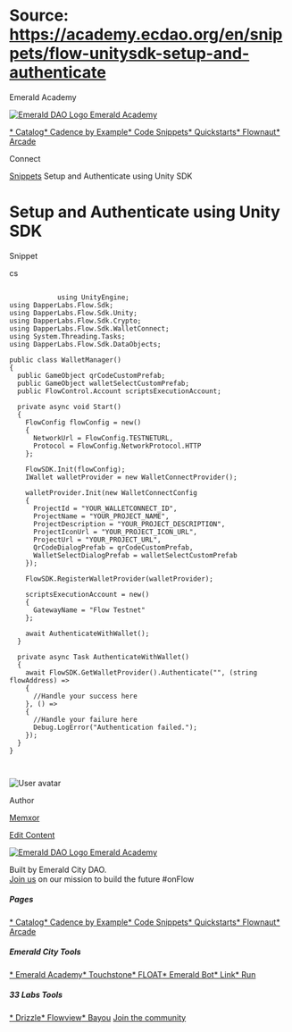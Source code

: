 # Source: https://academy.ecdao.org/en/snippets/flow-unitysdk-setup-and-authenticate


















Emerald Academy


[![Emerald DAO Logo](/ea-logo.png)
Emerald Academy](/en/)

[* Catalog](/en/catalog)[* Cadence by Example](/en/cadence-by-example)[* Code Snippets](/en/snippets)[* Quickstarts](/en/quickstarts)[* Flownaut](https://flownaut.ecdao.org)[* Arcade](https://arcade.ecdao.org)

Connect



[Snippets](/en/snippets)
Setup and Authenticate using Unity SDK

# Setup and Authenticate using Unity SDK


Snippet



cs
```
		
			using UnityEngine;
using DapperLabs.Flow.Sdk;
using DapperLabs.Flow.Sdk.Unity;
using DapperLabs.Flow.Sdk.Crypto;
using DapperLabs.Flow.Sdk.WalletConnect;
using System.Threading.Tasks;
using DapperLabs.Flow.Sdk.DataObjects;

public class WalletManager()
{
  public GameObject qrCodeCustomPrefab;
  public GameObject walletSelectCustomPrefab;
  public FlowControl.Account scriptsExecutionAccount;

  private async void Start()
  {
    FlowConfig flowConfig = new()
    {
      NetworkUrl = FlowConfig.TESTNETURL,
      Protocol = FlowConfig.NetworkProtocol.HTTP
    };

    FlowSDK.Init(flowConfig);
    IWallet walletProvider = new WalletConnectProvider();

    walletProvider.Init(new WalletConnectConfig
    {
      ProjectId = "YOUR_WALLETCONNECT_ID",
      ProjectName = "YOUR_PROJECT_NAME",
      ProjectDescription = "YOUR_PROJECT_DESCRIPTION",
      ProjectIconUrl = "YOUR_PROJECT_ICON_URL",
      ProjectUrl = "YOUR_PROJECT_URL",
      QrCodeDialogPrefab = qrCodeCustomPrefab,
      WalletSelectDialogPrefab = walletSelectCustomPrefab
    });

    FlowSDK.RegisterWalletProvider(walletProvider);

    scriptsExecutionAccount = new()
    {
      GatewayName = "Flow Testnet"
    };

    await AuthenticateWithWallet();
  }

  private async Task AuthenticateWithWallet()
  {
    await FlowSDK.GetWalletProvider().Authenticate("", (string flowAddress) =>
    {
      //Handle your success here
    }, () =>
    {
      //Handle your failure here
      Debug.LogError("Authentication failed.");
    });
  }
}
		 
	
```


![User avatar](https://i.imgur.com/Nfww3sn.png)

Author

[Memxor](https://twitter.com/memxor_)




[Edit Content](https://github.com/emerald-dao/emerald-academy-v2/tree/main/src/lib/content/snippets/flow-unitysdk-setup-and-authenticate/readme.md)


[![Emerald DAO Logo](/ea-logo.png)
Emerald Academy](/en/)

Built by Emerald City DAO.  
[Join us](https://discord.gg/emerald-city-906264258189332541) on our mission to build the future #onFlow


##### Pages

[* Catalog](/en/catalog)[* Cadence by Example](/en/cadence-by-example)[* Code Snippets](/en/snippets)[* Quickstarts](/en/quickstarts)[* Flownaut](https://flownaut.ecdao.org)[* Arcade](https://arcade.ecdao.org)
##### Emerald City Tools

[* Emerald Academy](https://academy.ecdao.org/)[* Touchstone](https://touchstone.city/)[* FLOAT](https://floats.city/)[* Emerald Bot](https://bot.ecdao.org/)[* Link](https://link.ecdao.org/)[* Run](https://run.ecdao.org/)
##### 33 Labs Tools

[* Drizzle](https://drizzle33.app/)[* Flowview](https://flowview.app/)[* Bayou](https://bayou33.app/)
[Join the community](https://discord.gg/emerald-city-906264258189332541)



